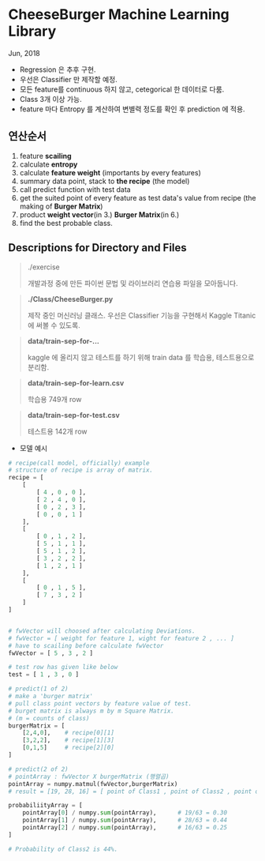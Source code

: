 # CheeseBurger Machine Learning Library
Jun, 2018


- Regression 은 추후 구현.
- 우선은 Classifier 만 제작할 예정.
- 모든 feature를 continuous 하지 않고, cetegorical 한 데이터로 다룸.
- Class 3개 이상 가능.
- feature 마다 Entropy 를 계산하여 변별력 정도를 확인 후 prediction 에 적용.


## 연산순서
1. feature **scailing**
2. calculate **entropy**
3. calculate **feature weight** (importants by every features)
4. summary data point, stack to **the recipe** (the model)
5. call predict function with test data
6. get the suited point of every feature as test data's value from recipe (the making of **Burger Matrix**)
7. product **weight vector**(in 3.) **Burger Matrix**(in 6.)
8. find the best probable class.



## Descriptions for Directory and Files 

> ./exercise
> 
> 개발과정 중에 만든 파이썬 문법 및 라이브러리 연습용 파일을 모아둡니다.


> **./Class/CheeseBurger.py**
> 
> 제작 중인 머신러닝 클래스.
> 우선은 Classifier 기능을 구현해서 Kaggle Titanic 에 써볼 수 있도록.


> **data/train-sep-for-...**
>
> kaggle 에 올리지 않고 테스트를 하기 위해 train data 를 학습용, 테스트용으로 분리함.

> **data/train-sep-for-learn.csv**
> 
> 학습용 749개 row

> **data/train-sep-for-test.csv**
> 
> 테스트용 142개 row
    

- 모델 예시

```python
# recipe(call model, officially) example
# structure of recipe is array of matrix.
recipe = [
    [
        [ 4 , 0 , 0 ],
        [ 2 , 4 , 0 ],
        [ 0 , 2 , 3 ],
        [ 0 , 0 , 1 ]
    ],
    [
        [ 0 , 1 , 2 ],
        [ 5 , 1 , 1 ],
        [ 5 , 1 , 2 ],
        [ 3 , 2 , 2 ],
        [ 1 , 2 , 1 ]
    ],
    [
        [ 0 , 1 , 5 ],
        [ 7 , 3 , 2 ]
    ]
]


# fwVector will choosed after calculating Deviations.
# fwVector = [ weight for feature 1, wight for feature 2 , ... ]
# have to scailing before calculate fwVector
fwVector = [ 5 , 3 , 2 ]

# test row has given like below
test = [ 1 , 3 , 0 ]

# predict(1 of 2)
# make a 'burger matrix'
# pull class point vectors by feature value of test.
# burget matrix is always m by m Square Matrix. 
# (m = counts of class)
burgerMatrix = [
    [2,4,0],    # recipe[0][1]
    [3,2,2],    # recipe[1][3]
    [0,1,5]     # recipe[2][0]
]

# predict(2 of 2)
# pointArray : fwVector X burgerMatrix (행렬곱)
pointArray = numpy.matmul(fwVector,burgerMatrix)
# result = [19, 28, 16] = [ point of Class1 , point of Class2 , point of Class3 ]

probabiliityArray = [
    pointArray[0] / numpy.sum(pointArray),      # 19/63 = 0.30
    pointArray[1] / numpy.sum(pointArray),      # 28/63 = 0.44
    pointArray[2] / numpy.sum(pointArray),      # 16/63 = 0.25
]

# Probability of Class2 is 44%.
```